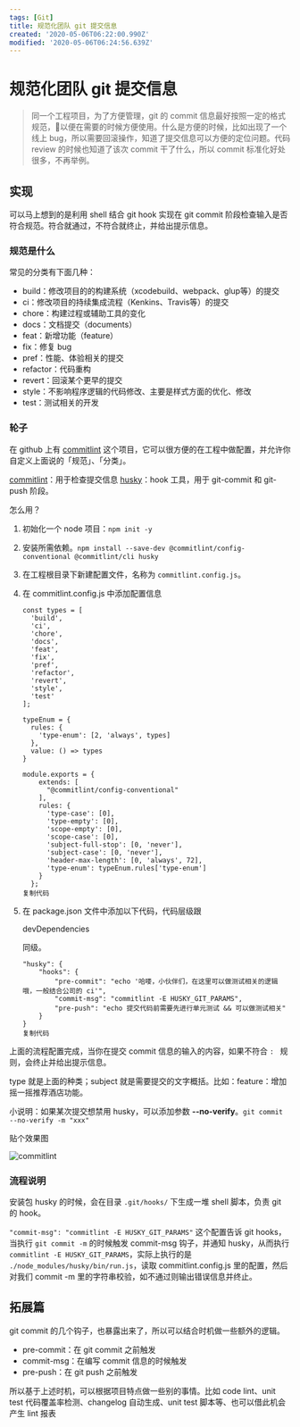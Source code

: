 ```yaml
---
tags: [Git]
title: 规范化团队 git 提交信息
created: '2020-05-06T06:22:00.990Z'
modified: '2020-05-06T06:24:56.639Z'
---
```


# 规范化团队 git 提交信息

> 同一个工程项目，为了方便管理，git 的 commit 信息最好按照一定的格式规范，以便在需要的时候方便使用。什么是方便的时候，比如出现了一个线上 bug，所以需要回滚操作，知道了提交信息可以方便的定位问题。代码 review 的时候也知道了该次 commit 干了什么，所以 commit 标准化好处很多，不再举例。

## 实现

可以马上想到的是利用 shell 结合 git hook 实现在 git commit 阶段检查输入是否符合规范。符合就通过，不符合就终止，并给出提示信息。

### 规范是什么

常见的分类有下面几种：

- build：修改项目的的构建系统（xcodebuild、webpack、glup等）的提交
- ci：修改项目的持续集成流程（Kenkins、Travis等）的提交
- chore：构建过程或辅助工具的变化
- docs：文档提交（documents）
- feat：新增功能（feature）
- fix：修复 bug
- pref：性能、体验相关的提交
- refactor：代码重构
- revert：回滚某个更早的提交
- style：不影响程序逻辑的代码修改、主要是样式方面的优化、修改
- test：测试相关的开发

### 轮子

在 github 上有 [commitlint](https://github.com/conventional-changelog/commitlint) 这个项目，它可以很方便的在工程中做配置，并允许你自定义上面说的「规范」、「分类」。

[commitlint](https://github.com/conventional-changelog/commitlint)：用于检查提交信息 [husky](https://github.com/typicode/husky)：hook 工具，用于 git-commit 和 git-push 阶段。

怎么用？

1. 初始化一个 node 项目：`npm init -y`

2. 安装所需依赖。`npm install --save-dev @commitlint/config-conventional @commitlint/cli husky`

3. 在工程根目录下新建配置文件，名称为 `commitlint.config.js`。

4. 在 commitlint.config.js 中添加配置信息

   ```
   const types = [
     'build', 
     'ci', 
     'chore',
     'docs', 
     'feat', 
     'fix', 
     'pref', 
     'refactor', 
     'revert', 
     'style', 
     'test'
   ];
   
   typeEnum = {
     rules: {
       'type-enum': [2, 'always', types]
     },
     value: () => types
   }
   
   module.exports = {
       extends: [
         "@commitlint/config-conventional"
       ],
       rules: {
         'type-case': [0],
         'type-empty': [0],
         'scope-empty': [0],
         'scope-case': [0],
         'subject-full-stop': [0, 'never'],
         'subject-case': [0, 'never'],
         'header-max-length': [0, 'always', 72],
         'type-enum': typeEnum.rules['type-enum']
       }
     };
   复制代码
   ```

5. 在 package.json 文件中添加以下代码，代码层级跟

    

   devDependencies

    

   同级。

   ```
   "husky": {
       "hooks": {
           "pre-commit": "echo '哈喽，小伙伴们，在这里可以做测试相关的逻辑哦，一般结合公司的 ci'",
           "commit-msg": "commitlint -E HUSKY_GIT_PARAMS",
           "pre-push": "echo 提交代码前需要先进行单元测试 && 可以做测试相关"
       }
   }
   复制代码
   ```

上面的流程配置完成，当你在提交 commit 信息的输入的内容，如果不符合 `: ` 规则，会终止并给出提示信息。

type 就是上面的种类；subject 就是需要提交的文字概括。比如：feature：增加摇一摇推荐酒店功能。

小说明：如果某次提交想禁用 husky，可以添加参数 **--no-verify**。`git commit --no-verify -m "xxx"`

贴个效果图



![commitlint](https://user-gold-cdn.xitu.io/2020/3/3/1709ee16b3fc77ac?imageView2/0/w/1280/h/960/format/webp/ignore-error/1)



### 流程说明

安装包 husky 的时候，会在目录 `.git/hooks/` 下生成一堆 shell 脚本，负责 git 的 hook。

`"commit-msg": "commitlint -E HUSKY_GIT_PARAMS"` 这个配置告诉 git hooks，当执行 `git commit -m` 的时候触发 commit-msg 钩子，并通知 husky，从而执行 `commitlint -E HUSKY_GIT_PARAMS`，实际上执行的是 `./node_modules/husky/bin/run.js`，读取 commitlint.config.js 里的配置，然后对我们 commit -m 里的字符串校验，如不通过则输出错误信息并终止。

## 拓展篇

git commit 的几个钩子，也暴露出来了，所以可以结合时机做一些额外的逻辑。

- pre-commit：在 git commit 之前触发
- commit-msg：在编写 commit 信息的时候触发
- pre-push：在 git push 之前触发

所以基于上述时机，可以根据项目特点做一些别的事情。比如 code lint、unit test 代码覆盖率检测、changelog 自动生成、unit test 脚本等、也可以借此机会产生 lint 报表
